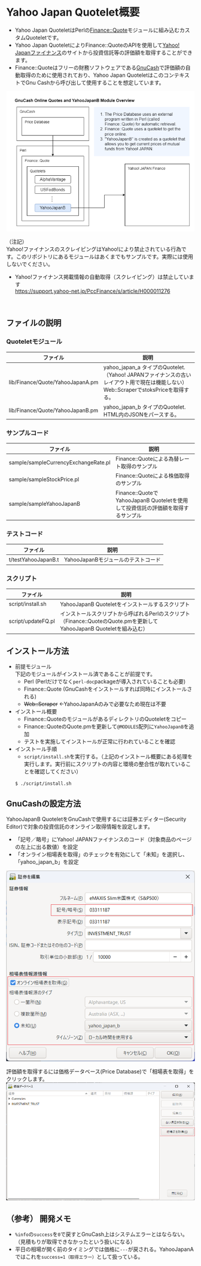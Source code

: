 # Yahoo Japan Quotelet概要
- Yahoo Japan QuoteletはPerlの[Finance::Quote](http://finance-quote.sourceforge.net/)モジュールに組み込むカスタムQuoteletです。  
- Yahoo Japan QuoteletによりFinance::QuoteのAPIを使用して[Yahoo! Japanファイナンス](https://finance.yahoo.co.jp/)のサイトから投資信託等の評価額を取得することができます。  
- Finance::Quoteはフリーの財務ソフトウェアである[GnuCash](https://www.gnucash.org/)で評価額の自動取得のために使用されており、Yahoo Japan QuoteletはこのコンテキストでGnu Cashから呼び出して使用することを想定しています。  

<img src="images/overview.png" alt="Yahoo Japan Quotelet概要図" title="Yahoo Japan Quotelet概要図">  
  
<br />
  
（注記）  
Yahoo!ファイナンスのスクレイピングはYahoo!により禁止されている行為です。このリポジトリにあるモジュールはあくまでもサンプルです。実際には使用しないでください。  

- Yahoo!ファイナンス掲載情報の自動取得（スクレイピング）は禁止しています  
https://support.yahoo-net.jp/PccFinance/s/article/H000011276
  
<br />
  
## ファイルの説明
### Quoteletモジュール
|ファイル|説明|
|-----|----|
|lib/Finance/Quote/YahooJapanA.pm|yahoo_japan_a タイプのQuotelet.（Yahoo! JAPANファイナンスの古いレイアウト用で現在は機能しない）<br>Web::ScraperでstoksPriceを取得する。|
|lib/Finance/Quote/YahooJapanB.pm|yahoo_japan_b タイプのQuotelet.<br>HTML内のJSONをパースする。|

### サンプルコード
|ファイル|説明|
|-----|----|
|sample/sampleCurrencyExchangeRate.pl|Finance::Quoteによる為替レート取得のサンプル|
|sample/sampleStockPrice.pl|Finance::Quoteによる株価取得のサンプル|
|sample/sampleYahooJapanB|Finance::QuoteでYahooJapanB Quoteletを使用して投資信託の評価額を取得するサンプル|

### テストコード
|ファイル|説明|
|-----|----|
|t/testYahooJapanB.t|YahooJapanBモジュールのテストコード|

### スクリプト
|ファイル|説明|
|-----|----|
|script/install.sh|YahooJapanB Quoteletをインストールするスクリプト|
|script/updateFQ.pl|インストールスクリプトから呼ばれるPerlのスクリプト<br>（Finance::QuoteのQuote.pmを更新してYahooJapanB Quoteletを組み込む）|

## インストール方法
- 前提モジュール  
下記のモジュールがインストール済であることが前提です。
  - Perl (Perlだけでなく`perl-doc`packageが導入されていることも必要)  
  - Finance::Quote (GnuCashをインストールすれば同時にインストールされる)  
  - ~~Web::Scraper~~ ←YahooJapanAのみで必要なため現在は不要
- インストール概要
  - Finance::QuoteのモジュールがあるディレクトリのQuoteletをコピー
  - Finance::QuoteのQuote.pmを更新して`@MODULES`配列に`YahooJapanB`を追加
  - テストを実施してインストールが正常に行われていることを確認
- インストール手順
  - `script/install.sh`を実行する。（上記のインストール概要にある処理を実行します。実行前にスクリプトの内容と環境の整合性が取れていることを確認してください）
  ```
  $ ./script/install.sh
  ```

## GnuCashの設定方法
YahooJapanB QuoteletをGnuCashで使用するには証券エディター(Security Editor)で対象の投資信託のオンライン取得情報を設定します。  
- 「記号／略号」にYahoo! JAPANファイナンスのコード（対象商品のページの左上に出る数値）を設定
- 「オンライン相場表を取得」のチェックを有効にして「未知」を選択し、「yahoo_japan_b」を設定
<img src="images/security_editor.png" alt="Security Editor" title="Secutiry Editor">

評価額を取得するには価格データベース(Price Database)で「相場表を取得」をクリックします。  
<img src="images/price_database.png" alt="Price Database" title="Price Database">

## （参考） 開発メモ
- `%info`の`success`を`0`で戻すとGnuCash上はシステムエラーとはならない。（見積もりが取得できなかったという扱いになる）  
- 平日の相場が開く前のタイミングでは価格に`---`が戻される。YahooJapanAではこれを`success=1（取得エラー）`として扱っている。  